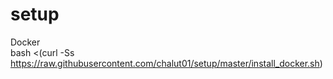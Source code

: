 # setup
Docker <br>
bash <(curl -Ss https://raw.githubusercontent.com/chalut01/setup/master/install_docker.sh)
